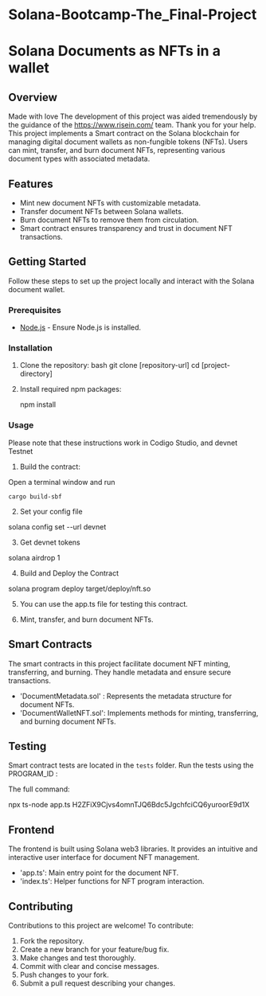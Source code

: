 # Solana-Bootcamp-The_Final-Project
# Solana Documents as NFTs in a wallet 

## Overview
Made with love
The development of this project was aided tremendously by the guidance of the https://www.risein.com/ team. Thank you for your help.
This project implements a Smart contract on the Solana blockchain for managing digital document wallets as non-fungible tokens (NFTs). Users can mint, transfer, and burn document NFTs, representing various document types with associated metadata.

## Features
- Mint new document NFTs with customizable metadata.
- Transfer document NFTs between Solana wallets.
- Burn document NFTs to remove them from circulation.
- Smart contract ensures transparency and trust in document NFT transactions.

## Getting Started
Follow these steps to set up the project locally and interact with the Solana document wallet.

### Prerequisites
- [Node.js](https://nodejs.org/) - Ensure Node.js is installed.

### Installation
1. Clone the repository:
    bash
   git clone [repository-url]
   cd [project-directory]
    
2. Install required npm packages:
    
   npm install
    

### Usage
Please note that these instructions work in Codigo Studio, and devnet Testnet

1. Build the contract:

Open a terminal window and run 

    cargo build-sbf   
    

2. Set your config file

solana config set --url devnet
    

3. Get devnet tokens

solana airdrop 1 

4.  Build and Deploy the Contract

solana program deploy target/deploy/nft.so 

5. You can use the app.ts file for testing this contract.

6. Mint, transfer, and burn document NFTs.

## Smart Contracts
The smart contracts in this project facilitate document NFT minting, transferring, and burning. They handle metadata and ensure secure transactions.

- 'DocumentMetadata.sol' : Represents the metadata structure for document NFTs.
- 'DocumentWalletNFT.sol': Implements methods for minting, transferring, and burning document NFTs.

## Testing
Smart contract tests are located in the `tests` folder. Run the tests using the PROGRAM_ID :

The full command:

npx ts-node app.ts H2ZFiX9Cjvs4omnTJQ6Bdc5JgchfciCQ6yuroorE9d1X
 

## Frontend
The frontend is built using Solana web3 libraries. It provides an intuitive and interactive user interface for document NFT management.

- 'app.ts': Main entry point for the document NFT.
- 'index.ts': Helper functions for NFT program interaction.

## Contributing
Contributions to this project are welcome! To contribute:
1. Fork the repository.
2. Create a new branch for your feature/bug fix.
3. Make changes and test thoroughly.
4. Commit with clear and concise messages.
5. Push changes to your fork.
6. Submit a pull request describing your changes.
